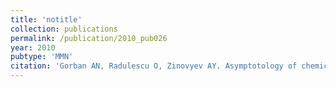 ```yaml
---
title: 'notitle'
collection: publications
permalink: /publication/2010_pub026
year: 2010
pubtype: 'MMN'
citation: 'Gorban AN, Radulescu O, Zinovyev AY. Asymptotology of chemical reaction networks. 2010. <i>Chemical Engineering Science</i> 65, 2310-2324. '
---
```

